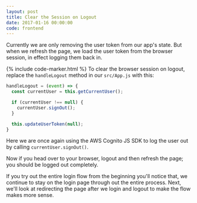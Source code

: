 ```yaml
---
layout: post
title: Clear the Session on Logout
date: 2017-01-16 00:00:00
code: frontend
---
```


Currently we are only removing the user token from our app's state. But when we refresh the page, we load the user token from the browser session, in effect logging them back in.

{% include code-marker.html %} To clear the browser session on logout, replace the `handleLogout` method in our `src/App.js` with this:

``` javascript
handleLogout = (event) => {
  const currentUser = this.getCurrentUser();

  if (currentUser !== null) {
    currentUser.signOut();
  }

  this.updateUserToken(null);
}
```

Here we are once again using the AWS Cognito JS SDK to log the user out by calling `currentUser.signOut()`.

Now if you head over to your browser, logout and then refresh the page; you should be logged out completely.

If you try out the entire login flow from the beginning you'll notice that, we continue to stay on the login page through out the entire process. Next, we'll look at redirecting the page after we login and logout to make the flow makes more sense.
